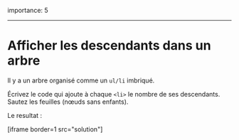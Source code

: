 importance: 5

---

# Afficher les descendants dans un arbre

Il y a un arbre organisé comme un `ul/li` imbriqué.

Écrivez le code qui ajoute à chaque `<li>` le nombre de ses descendants. Sautez les feuilles (nœuds sans enfants).

Le resultat :

[iframe border=1 src="solution"]
